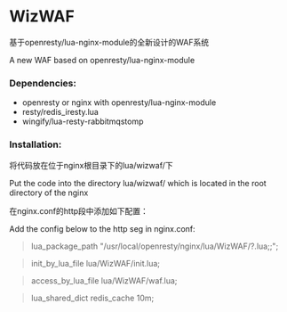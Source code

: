 # WizWAF

基于openresty/lua-nginx-module的全新设计的WAF系统

A new WAF based on openresty/lua-nginx-module

### Dependencies:

- openresty or nginx with openresty/lua-nginx-module
- resty/redis_iresty.lua
- wingify/lua-resty-rabbitmqstomp


### Installation:

将代码放在位于nginx根目录下的lua/wizwaf/下

Put the code into the directory lua/wizwaf/ which is located in the root directory of the nginx

在nginx.conf的http段中添加如下配置：

Add the config below to the http seg in nginx.conf:

>    lua_package_path "/usr/local/openresty/nginx/lua/WizWAF/?.lua;;";

>    init_by_lua_file lua/WizWAF/init.lua;

>    access_by_lua_file lua/WizWAF/waf.lua;

>    lua_shared_dict redis_cache 10m;
